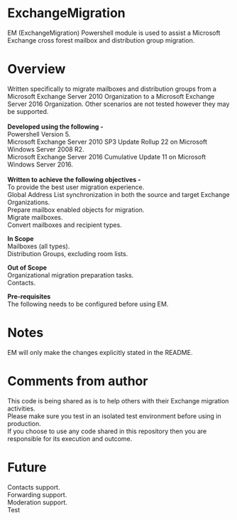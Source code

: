 # ExchangeMigration
EM (ExchangeMigration) Powershell module is used to assist a Microsoft Exchange cross forest mailbox and distribution group migration.

# Overview
Written specifically to migrate mailboxes and distribution groups from a Microsoft Exchange Server 2010 Organization to a Microsoft Exchange Server 2016 Organization. Other scenarios are not tested however they may be supported.<br> 
<br>
<b>Developed using the following -</b><br>
Powershell Version 5.<br>
Microsoft Exchange Server 2010 SP3 Update Rollup 22 on Microsoft Windows Server 2008 R2.<br>
Microsoft Exchange Server 2016 Cumulative Update 11 on Microsoft Windows Server 2016.<br>
<br>
<b>Written to achieve the following objectives -</b><br>
To provide the best user migration experience.<br>
Global Address List synchronization in both the source and target Exchange Organizations.<br>
Prepare mailbox enabled objects for migration.<br>
Migrate mailboxes.<br>
Convert mailboxes and recipient types.<br>

<b>In Scope</b><br>
Mailboxes (all types).<br>
Distribution Groups, excluding room lists.<br>

<b>Out of Scope</b><br>
Organizational migration preparation tasks.<br>
Contacts.

<b>Pre-requisites</b><br>
The following needs to be configured before using EM.<br>

# Notes
EM will only make the changes explicitly stated in the README.<br>

# Comments from author
This code is being shared as is to help others with their Exchange migration activities.<br>
Please make sure you test in an isolated test environment before using in production.<br>
If you choose to use any code shared in this repository then you are responsible for its execution and outcome.<br>

# Future
Contacts support.<br>
Forwarding support.<br>
Moderation support.<br>
Test<br>
